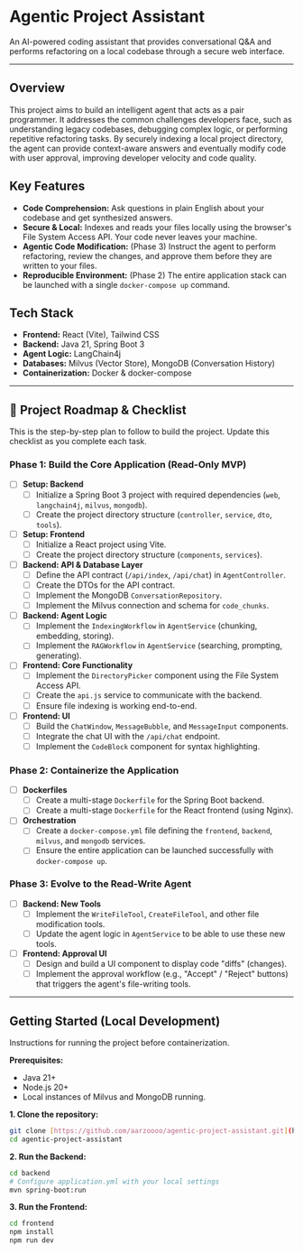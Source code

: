 # Agentic Project Assistant

An AI-powered coding assistant that provides conversational Q&A and performs refactoring on a local codebase through a secure web interface.

---

## Overview

This project aims to build an intelligent agent that acts as a pair programmer. It addresses the common challenges developers face, such as understanding legacy codebases, debugging complex logic, or performing repetitive refactoring tasks. By securely indexing a local project directory, the agent can provide context-aware answers and eventually modify code with user approval, improving developer velocity and code quality.

## Key Features

-   **Code Comprehension:** Ask questions in plain English about your codebase and get synthesized answers.
-   **Secure & Local:** Indexes and reads your files locally using the browser's File System Access API. Your code never leaves your machine.
-   **Agentic Code Modification:** (Phase 3) Instruct the agent to perform refactoring, review the changes, and approve them before they are written to your files.
-   **Reproducible Environment:** (Phase 2) The entire application stack can be launched with a single `docker-compose up` command.

## Tech Stack

-   **Frontend:** React (Vite), Tailwind CSS
-   **Backend:** Java 21, Spring Boot 3
-   **Agent Logic:** LangChain4j
-   **Databases:** Milvus (Vector Store), MongoDB (Conversation History)
-   **Containerization:** Docker & docker-compose

---

## 🎯 Project Roadmap & Checklist

This is the step-by-step plan to follow to build the project. Update this checklist as you complete each task.

### Phase 1: Build the Core Application (Read-Only MVP)

* [ ] **Setup: Backend**
    * [ ] Initialize a Spring Boot 3 project with required dependencies (`web`, `langchain4j`, `milvus`, `mongodb`).
    * [ ] Create the project directory structure (`controller`, `service`, `dto`, `tools`).
* [ ] **Setup: Frontend**
    * [ ] Initialize a React project using Vite.
    * [ ] Create the project directory structure (`components`, `services`).
* [ ] **Backend: API & Database Layer**
    * [ ] Define the API contract (`/api/index`, `/api/chat`) in `AgentController`.
    * [ ] Create the DTOs for the API contract.
    * [ ] Implement the MongoDB `ConversationRepository`.
    * [ ] Implement the Milvus connection and schema for `code_chunks`.
* [ ] **Backend: Agent Logic**
    * [ ] Implement the `IndexingWorkflow` in `AgentService` (chunking, embedding, storing).
    * [ ] Implement the `RAGWorkflow` in `AgentService` (searching, prompting, generating).
* [ ] **Frontend: Core Functionality**
    * [ ] Implement the `DirectoryPicker` component using the File System Access API.
    * [ ] Create the `api.js` service to communicate with the backend.
    * [ ] Ensure file indexing is working end-to-end.
* [ ] **Frontend: UI**
    * [ ] Build the `ChatWindow`, `MessageBubble`, and `MessageInput` components.
    * [ ] Integrate the chat UI with the `/api/chat` endpoint.
    * [ ] Implement the `CodeBlock` component for syntax highlighting.

### Phase 2: Containerize the Application

* [ ] **Dockerfiles**
    * [ ] Create a multi-stage `Dockerfile` for the Spring Boot backend.
    * [ ] Create a multi-stage `Dockerfile` for the React frontend (using Nginx).
* [ ] **Orchestration**
    * [ ] Create a `docker-compose.yml` file defining the `frontend`, `backend`, `milvus`, and `mongodb` services.
    * [ ] Ensure the entire application can be launched successfully with `docker-compose up`.

### Phase 3: Evolve to the Read-Write Agent

* [ ] **Backend: New Tools**
    * [ ] Implement the `WriteFileTool`, `CreateFileTool`, and other file modification tools.
    * [ ] Update the agent logic in `AgentService` to be able to use these new tools.
* [ ] **Frontend: Approval UI**
    * [ ] Design and build a UI component to display code "diffs" (changes).
    * [ ] Implement the approval workflow (e.g., "Accept" / "Reject" buttons) that triggers the agent's file-writing tools.

---

## Getting Started (Local Development)

Instructions for running the project before containerization.

**Prerequisites:**
-   Java 21+
-   Node.js 20+
-   Local instances of Milvus and MongoDB running.

**1. Clone the repository:**
```bash
git clone [https://github.com/aarzoooo/agentic-project-assistant.git](https://github.com/aarzoooo/agentic-project-assistant.git)
cd agentic-project-assistant
```

**2. Run the Backend:**
```bash
cd backend
# Configure application.yml with your local settings
mvn spring-boot:run
```

**3. Run the Frontend:**
```bash
cd frontend
npm install
npm run dev
```